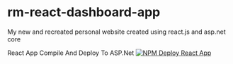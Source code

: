 # rm-react-dashboard-app
My new and recreated personal website created using react.js and asp.net core

React App Compile And Deploy To ASP.Net
[![NPM Deploy React App](https://github.com/ross-mclain-21/rm-react-dashboard-app/actions/workflows/npm-deploy-react-app.yml/badge.svg?branch=master)](https://github.com/ross-mclain-21/rm-react-dashboard-app/actions/workflows/npm-deploy-react-app.yml)
